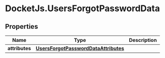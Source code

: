 # DocketJs.UsersForgotPasswordData

## Properties

Name | Type | Description | Notes
------------ | ------------- | ------------- | -------------
**attributes** | [**UsersForgotPasswordDataAttributes**](UsersForgotPasswordDataAttributes.md) |  | 


